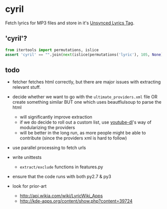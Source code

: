 
# cyril

Fetch lyrics for MP3 files and store in it's [Unsynced Lyrics Tag](http://id3.org/id3v2.3.0/#Unsychronised_lyrics.2Ftext_transcription).

## 'cyril'?

```python
from itertools import permutations, islice
assert 'cyril' == "".join(next(islice(permutations('lyric'), 105, None)))
```

## todo

* fetcher fetches html correctly, but there are major issues with extracting relevant stuff.


* decide whether we want to go with the `ultimate_providers.xml` file OR create something similar BUT one which uses beautfiulsoup to parse the html 
    * will significantly improve extraction
    * if we do decide to roll out a custom list, use [youtube-dl](https://github.com/rg3/youtube-dl/)'s way of modularizing the providers
    * will be better in the long run, as more people might be able to contribute (since the providers xml is hard to follow)


* use parallel processing to fetch urls


* write unittests
    * `extract/exclude` functions in features.py


* ensure that the code runs with both py2.7 & py3


* look for prior-art
    * http://api.wikia.com/wiki/LyricWiki_Apps
    * http://kde-apps.org/content/show.php?content=39724
